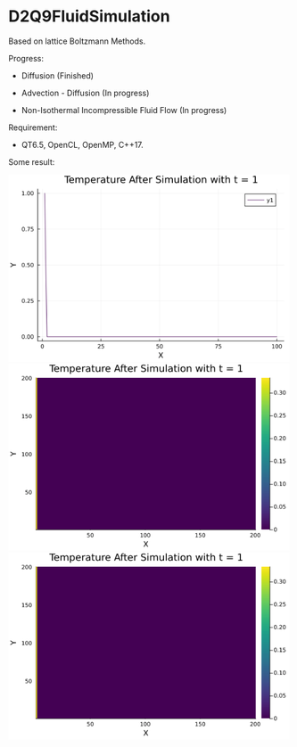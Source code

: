 # D2Q9FluidSimulation

Based on lattice Boltzmann Methods.

Progress:

- Diffusion (Finished)

- Advection - Diffusion (In progress)

- Non-Isothermal Incompressible Fluid Flow (In progress)

Requirement:

- QT6.5, OpenCL, OpenMP, C++17.

Some result:

![Example-3.5.2](resources/Example-3.5.2_fps50.gif)
![Example-3.10.1](resources/Example-3.10.1_fps50.gif)
![Example-4.5.2](resources/Example-4.5.2_fps50.gif)